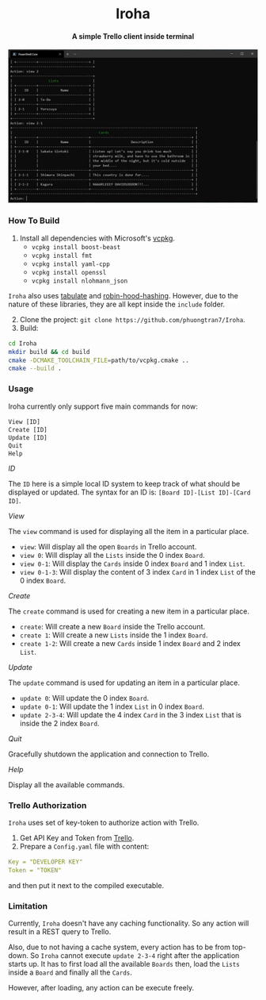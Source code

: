 <h1 align="center">
  Iroha
  <br>
</h1>

<h4 align="center">A simple Trello client inside terminal</h4>

![screenshot](/Iroha_Sample.JPG)

### How To Build

1. Install all dependencies with Microsoft's [vcpkg](https://github.com/Microsoft/vcpkg).
    * `vcpkg install boost-beast`
    * `vcpkg install fmt`
    * `vcpkg install yaml-cpp`
    * `vcpkg install openssl`
    * `vcpkg install nlohmann_json`
    
`Iroha` also uses [tabulate](https://github.com/p-ranav/tabulate) and [robin-hood-hashing](https://github.com/martinus/robin-hood-hashing). However, due to the nature of these libraries, they are all kept inside the `include` folder.

2. Clone the project: `git clone https://github.com/phuongtran7/Iroha`.
3. Build:

```bash
cd Iroha
mkdir build && cd build
cmake -DCMAKE_TOOLCHAIN_FILE=path/to/vcpkg.cmake ..
cmake --build .
```

### Usage

Iroha currently only support five main commands for now:

    View [ID]
    Create [ID]
    Update [ID]
    Quit
    Help

*ID*

The `ID` here is a simple local ID system to keep track of what should be displayed or updated. The syntax for an ID is: `[Board ID]-[List ID]-[Card ID]`.

*View*

The `view` command is used for displaying all the item in a particular place.
* `view`: Will display all the open `Boards` in Trello account.
* `view 0`: Will display all the `Lists` inside the 0 index `Board`.
* `view 0-1`: Will display the `Cards` inside 0 index `Board` and 1 index `List`.
* `view 0-1-3`: Will display the content of 3 index `Card` in 1 index `List` of the 0 index `Board`.

*Create*

The `create` command is used for creating a new item in a particular place.
* `create`: Will create a new `Board` inside the Trello account.
* `create 1`: Will create a new `Lists` inside the 1 index `Board`.
* `create 1-2`: Will create a new `Cards` inside 1 index `Board` and 2 index `List`.

*Update*

The `update` command is used for updating an item in a particular place.
* `update 0`: Will update the 0 index `Board`.
* `update 0-1`: Will update the 1 index `List` in 0 index `Board`.
* `update 2-3-4`: Will update the 4 index `Card` in the 3 index `List` that is inside the 2 index `Board`.

*Quit*

Gracefully shutdown the application and connection to Trello.

*Help*

Display all the available commands.

### Trello Authorization

`Iroha` uses set of key-token to authorize action with Trello.

1. Get API Key and Token from [Trello](https://developer.atlassian.com/cloud/trello/guides/rest-api/api-introduction/).
2. Prepare a `Config.yaml` file with content:

```yaml
Key = "DEVELOPER KEY"
Token = "TOKEN"
```
and then put it next to the compiled executable.

### Limitation

Currently, `Iroha` doesn't have any caching functionality. So any action will result in a REST query to Trello.

Also, due to not having a cache system, every action has to be from top-down. So `Iroha` cannot execute `update 2-3-4` right after the application starts up. It has to first load all the available `Boards` then, load the `Lists` inside a `Board` and finally all the `Cards`.

However, after loading, any action can be execute freely.
